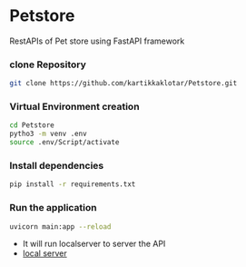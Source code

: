 # Petstore
RestAPIs of Pet store using FastAPI framework

### clone Repository
```bash
git clone https://github.com/kartikkaklotar/Petstore.git
```

### Virtual Environment creation
```bash
cd Petstore
pytho3 -m venv .env
source .env/Script/activate
```
### Install dependencies
```bash
pip install -r requirements.txt
```

### Run the application
```bash
uvicorn main:app --reload
```
- It will run localserver to server the API
- [local server](http://localhost:8000/docs)

